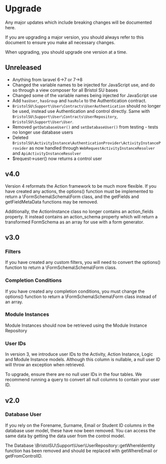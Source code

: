 
# Upgrade

Any major updates which include breaking changes will be documented here.

If you are upgrading a major version, you should always refer to this document to ensure you make all necessary changes.

When upgrading, you should upgrade one version at a time.

## Unreleased

- Anything from laravel 6->7 or 7->8
- Changed the variable names to be injected for JavaScript use, and do so through a view composer for all Bristol SU bases
- Changed some of the variable names being injected for JavaScript use
- Add `hasUser`, `hasGroup` and `hasRole` to the Authentication contract.
- `BristolSU\Support\User\Contracts\UserAuthentication` should no longer be used, instead use Authentication and control directly. Same with
  `BristolSU\Support\User\Contracts\UserRepository`, `BristolSU\Support\User\User`.
- Removed `getDatabaseUser()` and `setDatabaseUser()` from testing - tests no longer use database users
- Deleted `BristolSU\ActivityInstance\AuthenticationProvider\ActivityInstanceProvider` as now handled through `WebRequestActivityInstanceResolver` and `ApiActivityInstanceResolver`
- $request->user() now returns a control user

## v4.0

Version 4 reformats the Action framework to be much more flexible. If you have created any actions, the options() function
must be implemented to return a \FormSchema\Schema\Form class, and the getFields and getFieldMetaData functions may be removed.

Additionally, the ActionInstance class no longer contains an action_fields property. It instead contains an action_schema
property which will return a transformed FormSchema as an array for use with a form generator.

## v3.0

### Filters

If you have created any custom filters, you will need to convert the options() function to return a \FormSchema\Schema\Form class.

### Completion Conditions

If you have created any completion conditions, you must change the options() function to return a \FormSchema\Schema\Form class instead of an array.

### Module Instances
Module Instances should now be retrieved using the Module Instance Repository

### User IDs
In version 3, we introduce user IDs to the Activity, Action Instance, Logic and Module Instance models. Although this column is nullable, a null user ID will throw an exception when retrieved.

To upgrade, ensure there are no null user IDs in the four tables. We recommend running a query to convert all null columns to contain your user ID.

## v2.0

### Database User

If you rely on the Forename, Surname, Email or Student ID columns in the database user model, these have now been removed. You can access the same data
by getting the data user from the control model.

The Database \BristolSU\Support\User\UserRepository::getWhereIdentity function has been removed and should be replaced with getWhereEmail or getFromControlID.
